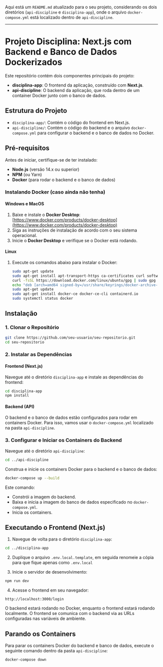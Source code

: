 Aqui está um `README.md` atualizado para o seu projeto, considerando os dois diretórios (`api-discipline` e `disciplina-app`), onde o arquivo `docker-compose.yml` está localizado dentro de `api-discipline`. 

---

# Projeto Disciplina: Next.js com Backend e Banco de Dados Dockerizados

Este repositório contém dois componentes principais do projeto:

- **disciplina-app**: O frontend da aplicação, construído com **Next.js**.
- **api-discipline**: O backend da aplicação, que roda dentro de um container Docker junto com o banco de dados.

## Estrutura do Projeto

- `disciplina-app/`: Contém o código do frontend em Next.js.
- `api-discipline/`: Contém o código do backend e o arquivo `docker-compose.yml` para configurar o backend e o banco de dados no Docker.

## Pré-requisitos

Antes de iniciar, certifique-se de ter instalado:

- **Node.js** (versão 14.x ou superior)
- **NPM** (ou Yarn)
- **Docker** (para rodar o backend e o banco de dados)

### Instalando Docker (caso ainda não tenha)

#### Windows e MacOS

1. Baixe e instale o **Docker Desktop**:  
   [https://www.docker.com/products/docker-desktop](https://www.docker.com/products/docker-desktop)
2. Siga as instruções de instalação de acordo com o seu sistema operacional.
3. Inicie o **Docker Desktop** e verifique se o Docker está rodando.

#### Linux

1. Execute os comandos abaixo para instalar o Docker:
   ```bash
   sudo apt-get update
   sudo apt-get install apt-transport-https ca-certificates curl software-properties-common
   curl -fsSL https://download.docker.com/linux/ubuntu/gpg | sudo gpg --dearmor -o /usr/share/keyrings/docker-archive-keyring.gpg
   echo "deb [arch=amd64 signed-by=/usr/share/keyrings/docker-archive-keyring.gpg] https://download.docker.com/linux/ubuntu $(lsb_release -cs) stable" | sudo tee /etc/apt/sources.list.d/docker.list > /dev/null
   sudo apt-get update
   sudo apt-get install docker-ce docker-ce-cli containerd.io
   sudo systemctl status docker
   ```

## Instalação

### 1. Clonar o Repositório

```bash
git clone https://github.com/seu-usuario/seu-repositorio.git
cd seu-repositorio
```

### 2. Instalar as Dependências

#### Frontend (Next.js)

Navegue até o diretório `disciplina-app` e instale as dependências do frontend:

```bash
cd disciplina-app
npm install
```

#### Backend (API)

O backend e o banco de dados estão configurados para rodar em containers Docker. Para isso, vamos usar o `docker-compose.yml` localizado na pasta `api-discipline`.

### 3. Configurar e Iniciar os Containers do Backend

Navegue até o diretório `api-discipline`:

```bash
cd ../api-discipline
```

Construa e inicie os containers Docker para o backend e o banco de dados:

```bash
docker-compose up --build
```

Este comando:

- Constrói a imagem do backend.
- Baixa e inicia a imagem do banco de dados especificado no `docker-compose.yml`.
- Inicia os containers.

## Executando o Frontend (Next.js)

1. Navegue de volta para o diretório `disciplina-app`:

```bash
cd ../disciplina-app
```
2. Duplique o arquivo `.env.local.template`, em seguida renomeie a cópia para que fique apenas como `.env.local`

3. Inicie o servidor de desenvolvimento:

```bash
npm run dev
```

4. Acesse o frontend em seu navegador:

```
http://localhost:3000/login
```

O backend estará rodando no Docker, enquanto o frontend estará rodando localmente. O frontend se comunica com o backend via as URLs configuradas nas variáveis de ambiente.

## Parando os Containers

Para parar os containers Docker do backend e banco de dados, execute o seguinte comando dentro da pasta `api-discipline`:

```bash
docker-compose down
```